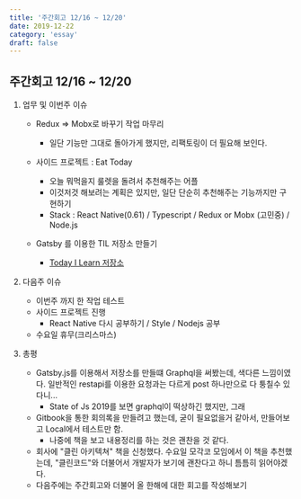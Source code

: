 ```yaml
---
title: '주간회고 12/16 ~ 12/20'
date: 2019-12-22
category: 'essay'
draft: false
---
```


## 주간회고 12/16 ~ 12/20

1. 업무 및 이번주 이슈

   - Redux => Mobx로 바꾸기 작업 마무리

     - 일단 기능만 그대로 돌아가게 했지만, 리팩토링이 더 필요해 보인다.

   - 사이드 프로젝트 : Eat Today
     - 오늘 뭐먹을지 룰렛을 돌려서 추천해주는 어플
     - 이것저것 해보려는 계획은 있지만, 일단 단순히 추천해주는 기능까지만 구현하기
     - Stack : React Native(0.61) / Typescript / Redux or Mobx (고민중) / Node.js
   - Gatsby 를 이용한 TIL 저장소 만들기
     - [Today I Learn 저장소](https://bluelion.netlify.com/)

2. 다음주 이슈
   - 이번주 까지 한 작업 테스트
   - 사이드 프로젝트 진행
     - React Native 다시 공부하기 / Style / Nodejs 공부
   - 수요일 휴무(크리스마스)
3. 총평
   - Gatsby.js를 이용해서 저장소를 만들떄 Graphql을 써봤는데, 색다른 느낌이였다. 일반적인 restapi를 이용한 요청과는 다르게 post 하나만으로 다 퉁칠수 있다니...
     - State of Js 2019를 보면 graphql이 떡상하긴 했지만, 그래
   - Gitbook을 통한 회의록을 만들려고 했는데, 굳이 필요없을거 같아서, 만들어보고 Local에서 테스트만 함.
     - 나중에 책을 보고 내용정리를 하는 것은 괜찬을 것 같다.
   - 회사에 "클린 아키텍쳐" 책을 신청했다. 수요일 모각코 모임에서 이 책을 추천했는데, "클린코드"와 더불어서 개발자가 보기에 괜찬다고 하니 틈틈히 읽어야겠다.
   - 다음주에는 주간회고와 더불어 올 한해에 대한 회고를 작성해보기
